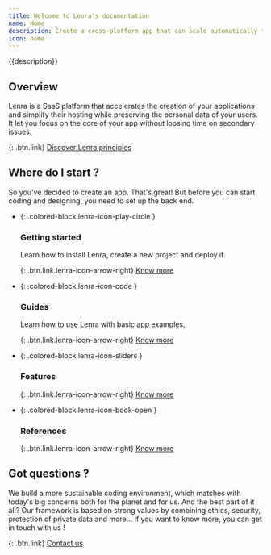 ```yaml
---
title: Welcome to Lenra's documentation
name: Home
description: Create a cross-platform app that can scale automatically to follow your users growth.
icon: home
---
```


{{description}}

<!-- TODO: News -->

## Overview

Lenra is a SaaS platform that accelerates the creation of your applications and simplify their hosting while preserving the personal data of your users.
It let you focus on the core of your app without loosing time on secondary issues.

{: .btn.link}
[Discover Lenra principles](https://www.lenra.io/discover.html)

## Where do I **start** ?

So you've decided to create an app.
That's great! But before you can start coding and designing, you need to set up the back end. 

- {: .colored-block.lenra-icon-play-circle }
    
    ### Getting started
    Learn how to install Lenra, create a new project and deploy it.

    {: .btn.link.lenra-icon-arrow-right}
    [Know more](/getting-started/)

- {: .colored-block.lenra-icon-code }
    
    ### Guides
    Learn how to use Lenra with basic app examples.

    {: .btn.link.lenra-icon-arrow-right}
    [Know more](/guides/)

- {: .colored-block.lenra-icon-sliders }
    
    ### Features

    {: .btn.link.lenra-icon-arrow-right}
    [Know more](/features.html)

- {: .colored-block.lenra-icon-book-open }
    
    ### References

    {: .btn.link.lenra-icon-arrow-right}
    [Know more](/references/)

## Got **questions** ?

We build a more sustainable coding environment, which matches with today's big concerns both for the planet and for us.
And the best part of it all? Our framework is based on strong values ​​by combining ethics, security, protection of private data and more...
If you want to know more, you can get in touch with us !

{: .btn.link}
[Contact us](https://www.lenra.io/contact.html)